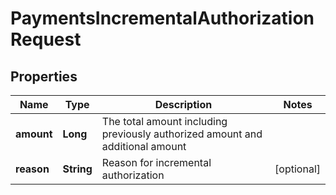 

# PaymentsIncrementalAuthorizationRequest


## Properties

| Name | Type | Description | Notes |
|------------ | ------------- | ------------- | -------------|
|**amount** | **Long** | The total amount including previously authorized amount and additional amount |  |
|**reason** | **String** | Reason for incremental authorization |  [optional] |



